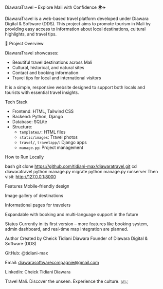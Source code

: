 DiawaraTravel – Explore Mali with Confidence 🌍✈️

DiawaraTravel is a web-based travel platform developed under Diawara Digital & Software (DDS). This project aims to promote tourism in Mali by providing easy access to information about local destinations, cultural highlights, and travel tips.

 🧭 Project Overview

DiawaraTravel showcases:
- Beautiful travel destinations across Mali
- Cultural, historical, and natural sites
- Contact and booking information
- Travel tips for local and international visitors

It is a simple, responsive website designed to support both locals and tourists with essential travel insights.

Tech Stack

- Frontend: HTML, Tailwind CSS
- Backend: Python, Django
- Database: SQLite
- Structure: 
  - `templates/`: HTML files
  - `static/images`: Travel photos
  - `travel/`, `travelapp/`: Django apps
  - `manage.py`: Project management

How to Run Locally

bash
git clone https://github.com/tidiani-max/diawaratravel.git
cd diawaratravel
python manage.py migrate
python manage.py runserver
Then visit: http://127.0.0.1:8000

 Features
Mobile-friendly design

Image gallery of destinations

Informational pages for travelers

Expandable with booking and multi-language support in the future

 Status
 Currently in its first version – more features like booking system, admin dashboard, and real-time map integration are planned.

Author
Created by Cheick Tidiani Diawara
Founder of Diawara Digital & Software (DDS)

GitHub: @tidiani-max

Email: diawarasoftwarecompagnie@gmail.com

LinkedIn: Cheick Tidiani Diawara

 Travel Mali. Discover the unseen. Experience the culture. 🇲🇱
